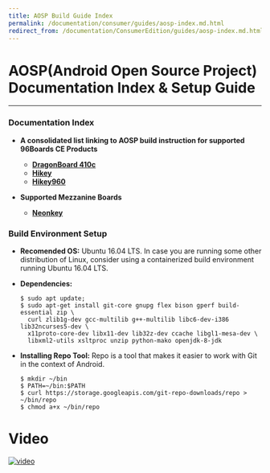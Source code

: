 ```yaml
---
title: AOSP Build Guide Index
permalink: /documentation/consumer/guides/aosp-index.md.html
redirect_from: /documentation/ConsumerEdition/guides/aosp-index.md.html
---
```


# AOSP(Android Open Source Project) Documentation Index & Setup Guide
***
### Documentation Index
- **A consolidated list linking to AOSP build instruction for supported 96Boards CE Products**
  - **[DragonBoard 410c](../dragonboard/guides/aosp.md)**
  - **[Hikey](https://source.android.com/setup/devices#hikey)**
  - **[Hikey960](https://source.android.com/setup/devices#hikey960)**


- **Supported Mezzanine Boards**
  - **[Neonkey](../../mezzanine/neonkey/guides/neonkey-aosp-build.md)**


### Build Environment Setup
- **Recomended OS:** Ubuntu 16.04 LTS. In case you are running some other distribution of Linux, consider using a containerized build environment running Ubuntu 16.04 LTS.
- **Dependencies:**

  ```shell
  $ sudo apt update;
  $ sudo apt-get install git-core gnupg flex bison gperf build-essential zip \
    curl zlib1g-dev gcc-multilib g++-multilib libc6-dev-i386 lib32ncurses5-dev \
    x11proto-core-dev libx11-dev lib32z-dev ccache libgl1-mesa-dev \
    libxml2-utils xsltproc unzip python-mako openjdk-8-jdk
  ```
- **Installing Repo Tool:** Repo is a tool that makes it easier to work with Git in the context of Android.

  ```shell
  $ mkdir ~/bin
  $ PATH=~/bin:$PATH
  $ curl https://storage.googleapis.com/git-repo-downloads/repo > ~/bin/repo
  $ chmod a+x ~/bin/repo
  ```
# Video

[![video](https://img.youtube.com/vi/-OePyL55rvs/0.jpg)](http://www.youtube.com/watch?v=-OePyL55rvs)
